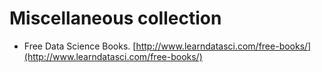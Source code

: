# Miscellaneous collection

- Free Data Science Books. [http://www.learndatasci.com/free-books/](http://www.learndatasci.com/free-books/)
